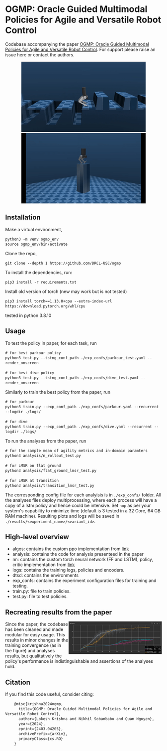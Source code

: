 # OGMP: Oracle Guided Multimodal Policies for Agile and Versatile Robot Control

Codebase accompanying the paper [OGMP: Oracle Guided Multimodal Policies for Agile and Versatile Robot Control](https://arxiv.org/abs/2403.04205). For support please raise an issue here or contact the authors.

<p align="center">
   <img width="400" height="226" src="media/parkour.gif">
   <img width="400" height="226" src="media/dive_all4.gif">
</p>

## Installation

Make a virtual environment,

    python3 -m venv ogmp_env
    source ogmp_env/bin/activate

Clone the repo,

    git clone --depth 1 https://github.com/DRCL-USC/ogmp

To install the dependencies, run:
    
    pip3 install -r requirements.txt

Install old version of torch (new may work but is not tested)
    
    pip3 install torch==1.13.0+cpu --extra-index-url https://download.pytorch.org/whl/cpu

tested in python 3.8.10

## Usage

To test the policy in paper, for each task, run
    
    # for best parkour policy
    python3 test.py --tstng_conf_path ./exp_confs/parkour_test.yaml --render_onscreen

    # for best dive policy
    python3 test.py --tstng_conf_path ./exp_confs/dive_test.yaml --render_onscreen

Similarly to train the best policy from the paper, run 

    # for parkour
    python3 train.py --exp_conf_path ./exp_confs/parkour.yaml --recurrent --logdir ./logs/

    # for dive
    python3 train.py --exp_conf_path ./exp_confs/dive.yaml --recurrent --logdir ./logs/

To run the analyses from the paper, run

    # for the sample mean of agility metrics and in-domain paramters
    python3 analysis/n_rollout_test.py 

    # for LMSR on flat ground
    python3 analysis/flat_ground_lmsr_test.py 

    # for LMSR at transition
    python3 analysis/transition_lmsr_test.py 

The corresponding config file for each analyisis is in `./exp_confs/` folder. All the analyses files deploy multiprocessing, where each process will have a copy of a lstm policy and hence could be intensive. Set `nop` as per your system's capability to minimize time (default is 3 tested in a 32 Core, 64 GB RAM machine). Resulting plots and logs will be saved in `./results/<experiment_name>/<variant_id>`.



## High-level overview

* algos: contains the custom ppo implementation from [link](https://github.com/osudrl/RSS-2020-learning-memory-based-control)
* analysis: contains the code for analysis presenteed in the paper
* nn: contains the custom torch neural network (FF and LSTM), policy, critic implementation from [link](https://github.com/osudrl/RSS-2020-learning-memory-based-control)
* logs: contains the training logs, policies and encoders.
* dtsd: contains the environments
* exp_confs: contains the experiment configuration files for training and testing.
* train.py: file to train policies.
* test.py: file to test policies.

## Recreating results from the paper

<img src="media/results_recreated.jpg" align="right" width="300"/>
Since the paper, the codebase has been cleaned and made modular for easy usage. This results in minor changes in the training convergence (as in the figure) and analyses results, but qualitatively the policy's performance is indistinguishable and assertions of the analyses hold.

<br clear="left"/>

## Citation

If you find this code useful, consider citing:

```
    @misc{krishna2024ogmp,
      title={OGMP: Oracle Guided Multimodal Policies for Agile and Versatile Robot Control}, 
      author={Lokesh Krishna and Nikhil Sobanbabu and Quan Nguyen},
      year={2024},
      eprint={2403.04205},
      archivePrefix={arXiv},
      primaryClass={cs.RO}
    }
```
